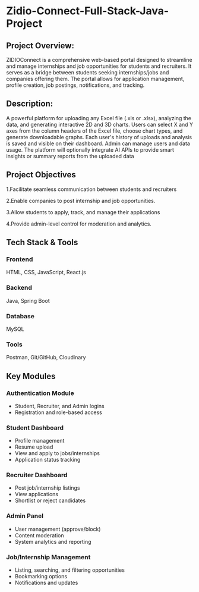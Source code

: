 # Zidio-Connect-Full-Stack-Java-Project
## **Project Overview:**

ZIDIOConnect is a comprehensive web-based portal designed to streamline and manage internships and
job opportunities for students and recruiters. It serves as a bridge between students seeking
internships/jobs and companies offering them. The portal allows for application management, profile
creation, job postings, notifications, and tracking.

## **Description:**

A powerful platform for uploading any Excel file (.xls or .xlsx), analyzing the data, and generating
interactive 2D and 3D charts. Users can select X and Y axes from the column headers of the Excel file,
choose chart types, and generate downloadable graphs. Each user's history of uploads and analysis is saved
and visible on their dashboard. Admin can manage users and data usage. The platform will optionally
integrate AI APIs to provide smart insights or summary reports from the uploaded data

## **Project Objectives**

1.Facilitate seamless
communication between students
and recruiters

2.Enable companies to post
internship and job opportunities.

3.Allow students to apply, track, and
manage their applications

4.Provide admin-level control for
moderation and analytics.

## **Tech Stack & Tools**

### Frontend

HTML,
CSS,
JavaScript,
React.js

### **Backend**

Java,
Spring Boot

### **Database**

MySQL

### **Tools**

Postman,
Git/GitHub,
Cloudinary

## **Key Modules**

### **Authentication Module**

* Student, Recruiter, and Admin logins
* Registration and role-based access

### **Student Dashboard**

* Profile management
* Resume upload
* View and apply to jobs/internships
* Application status tracking

### **Recruiter Dashboard**

* Post job/internship listings
* View applications
* Shortlist or reject candidates

### **Admin Panel**

* User management (approve/block)
* Content moderation
* System analytics and reporting

### **Job/Internship Management**

* Listing, searching, and filtering opportunities
* Bookmarking options
* Notifications and updates


